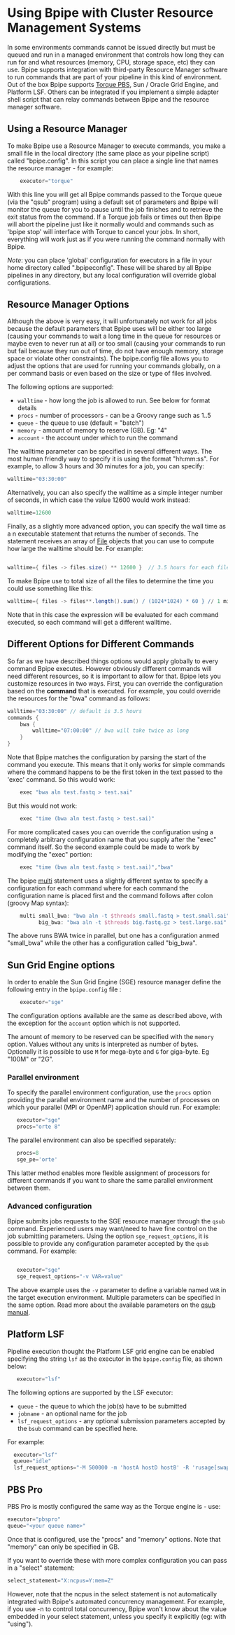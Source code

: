 # Using Bpipe with Cluster Resource Management Systems

In some environments commands cannot be issued directly but must be queued and
run in a managed environment that controls how long they can run for and what
resources (memory, CPU, storage space, etc) they can use.  Bpipe supports
integration with third-party Resource Manager software to run commands that are
part of your pipeline in this kind of environment.  Out of the box Bpipe
supports  [Torque PBS](http://www.adaptivecomputing.com/products/torque.php),
Sun / Oracle Grid Engine, and Platform LSF.  Others can be integrated if you
implement a simple adapter shell script that can relay commands between Bpipe
and the resource manager software.

## Using a Resource Manager

To make Bpipe use a Resource Manager to execute commands, you make a small file in the local directory (the same place as your pipeline script) called "bpipe.config".   In this script you can place a single line that names the resource manager - for example:
```groovy 
    executor="torque"
```

With this line you will get all Bpipe commands passed to the Torque queue (via the "qsub" program) using a default set of parameters and Bpipe will monitor the queue for you to pause until the job finishes and to retrieve the exit status from the command.   If a Torque job fails or times out then Bpipe will abort the pipeline just like it normally would and commands such as 'bpipe stop' will interface with Torque to cancel your jobs.  In short, everything will work just as if you were running the command normally with Bpipe.

*Note*: you can place 'global' configuration for executors in a file in your home directory called ".bpipeconfig".  These will be shared by all Bpipe pipelines in any directory, but any local configuration will override global configurations.

## Resource Manager Options

Although the above is very easy, it will unfortunately not work for all jobs because the default parameters that Bpipe uses will be either too large (causing your commands to wait a long time in the queue for resources or maybe even to never run at all) or too small (causing your commands to run but fail because they run out of time, do not have enough memory, storage space or violate other constraints).   The bpipe.config file allows you to adjust the options that are used for running your commands globally, on a per command basis or even based on the size or type of files involved. 

The following options are supported:

- `walltime` - how long the job is allowed to run.  See below for format details
- `procs` - number of processors - can be a Groovy range such as 1..5
- `queue` - the queue to use (default = "batch")
- `memory` - amount of memory to reserve (GB).  Eg:  "4"
- `account` - the account under which to run the command

The walltime parameter can be specified in several different ways.  The most human friendly way to specify it is using the format "hh:mm:ss".  For example, to allow 3 hours and 30 minutes for a job, you can specify:
```groovy 
walltime="03:30:00"
```

Alternatively, you can also specify the walltime as a simple integer number of seconds, in which case the value 12600 would work instead:
```groovy 
walltime=12600
```

Finally, as a slightly more advanced option, you can specify the wall time as a n executable statement that returns the number of seconds.   The statement receives an array of [File](http://groovy.codehaus.org/groovy-jdk/java/io/File.html) objects that you can use to compute how large the walltime should be. For example:
```groovy 

walltime={ files -> files.size() ** 12600 }  // 3.5 hours for each file
```

To make Bpipe use to total size of all the files to determine the time you could use something like this:
```groovy 
walltime={ files -> files**.length().sum() / (1024*1024) * 60 } // 1 minute per MB
```

Note that in this case the expression will be evaluated for each command executed, so each command will get a different walltime.

## Different Options for Different Commands

So far as we have described things options would apply globally to every command Bpipe executes.  However obviously different commands will need different resources, so it is important to allow for that.  Bpipe lets you customize resources in two ways.  First, you can override the configuration based on the **command** that is executed.  For example, you could override the resources for the "bwa" command as follows:
```groovy 
walltime="03:30:00" // default is 3.5 hours
commands {
    bwa {
        walltime="07:00:00" // bwa will take twice as long
    }
}
```

Note that Bpipe matches the configuration by parsing the start of the command you execute.  This means that it only works for simple commands where the command happens to be the first token in the text passed to the 'exec' command.  So this would work:
```groovy 
    exec "bwa aln test.fastq > test.sai"
```

But this would not work:
```groovy 
    exec "time (bwa aln test.fastq > test.sai)"
```

For more complicated cases you can override the configuration using a completely arbitrary configuration name that you supply after the "exec" command itself.   So the second example could be made to work by modifying the "exec" portion:
```groovy 
    exec "time (bwa aln test.fastq > test.sai)","bwa"
```

The bpipe [multi](../Language/Multi/) statement uses a slightly different syntax to specify a configuration for each command
where for each command the configuration name is placed first and the command follows after colon (groovy Map syntax):
```groovy
    multi small_bwa: "bwa aln -t $threads small.fastq > test.small.sai",
          big_bwa: "bwa aln -t $threads big.fastq.gz > test.large.sai"
```
The above runs BWA twice in parallel, but one has a configuration anmed "small_bwa" while the other has a configuration
called "big_bwa".

## Sun Grid Engine options

In order to enable the Sun Grid Engine (SGE) resource manager define the following entry in the `bpipe.config` file :

```groovy 
    executor="sge"
```

The configuration options available are the same as described above, with the exception for the `account` option  which is not supported. 

The amount of memory to be reserved can be specified with the `memory` option. Values without any units is interpreted as number of bytes. Optionally it is possible to use `M` for mega-byte and `G` for giga-byte. Eg "100M" or "2G". 

### Parallel environment

To specify the parallel environment configuration, use the `procs` option
providing the parallel environment name and the number of processes on which
your parallel (MPI or OpenMP) application should run. For example: 

```groovy 
   executor="sge"
   procs="orte 8" 
```

The parallel environment can also be specified separately:

```groovy 
   procs=8
   sge_pe='orte'
```

This latter method enables more flexible assignment of processors for different commands if
you want to share the same parallel environment between them.

### Advanced configuration

Bpipe submits jobs requests to the SGE resource manager through the `qsub`
command. Experienced users may want/need to have fine control on the job
submitting parameters. Using the option `sge_request_options`, it is possible
to provide any configuration parameter accepted by the `qsub` command. For
example:

```groovy 

   executor="sge"
   sge_request_options="-v VAR=value" 
```

The above example uses the `-v` parameter to define a variable named `VAR` in the target execution environment. Multiple parameters can be specified in the same option. Read more about the available parameters on the [qsub manual](http://gridscheduler.sourceforge.net/htmlman/htmlman1/qsub.html).

## Platform LSF

Pipeline execution thought the Platform LSF grid engine can be enabled specifying the string `lsf` as the executor in the `bpipe.config` file, as shown below: 
 
```groovy 
   executor="lsf"
```

The following options are supported by the LSF executor:

- `queue` - the queue to which the job(s) have to be submitted
- `jobname` - an optional name for the job
- `lsf_request_options` - any optional submission parameters accepted by the `bsub` command can be specified here.

For example: 

```groovy 
  executor="lsf" 
  queue="idle"
  lsf_request_options="-M 500000 -m 'hostA hostD hostB' -R 'rusage[swap=50]' "
```

## PBS Pro

PBS Pro is mostly configured the same way as the Torque engine is - use:

```groovy
executor="pbspro" 
queue="<your queue name>"
```

Once that is configured, use the "procs" and "memory" options. Note that "memory" can only be specified in GB.

If you want to override these with more complex configuration you can pass in a "select" statement:

```groovy
select_statement="X:ncpus=Y:mem=Z" 
```

However, note that the ncpus in the select statement is not automatically
integrated with Bpipe's automated concurrency management. For example, if you use
-n to control total concurrency, Bpipe won't know about the value embedded in your
select statement, unless you specify it explicitly (eg: with "using").


